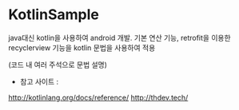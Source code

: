# KotlinSample

java대신 kotlin을 사용하여 android 개발.
기본 연산 기능, retrofit을 이용한 recyclerview 기능을 kotlin 문법을 사용하여 적용

(코드 내 여러 주석으로 문법 설명)

* 참고 사이트 :

http://kotlinlang.org/docs/reference/
http://thdev.tech/
